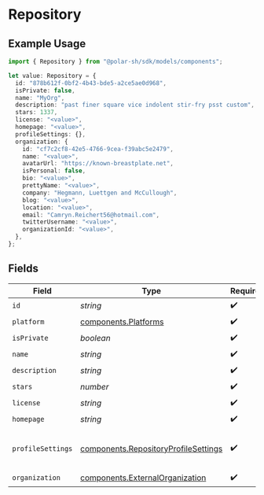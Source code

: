 # Repository

## Example Usage

```typescript
import { Repository } from "@polar-sh/sdk/models/components";

let value: Repository = {
  id: "878b612f-0bf2-4b43-bde5-a2ce5ae0d968",
  isPrivate: false,
  name: "MyOrg",
  description: "past finer square vice indolent stir-fry psst custom",
  stars: 1337,
  license: "<value>",
  homepage: "<value>",
  profileSettings: {},
  organization: {
    id: "cf7c2cf8-42e5-4766-9cea-f39abc5e2479",
    name: "<value>",
    avatarUrl: "https://known-breastplate.net",
    isPersonal: false,
    bio: "<value>",
    prettyName: "<value>",
    company: "Hegmann, Luettgen and McCullough",
    blog: "<value>",
    location: "<value>",
    email: "Camryn.Reichert56@hotmail.com",
    twitterUsername: "<value>",
    organizationId: "<value>",
  },
};
```

## Fields

| Field                                                                                        | Type                                                                                         | Required                                                                                     | Description                                                                                  | Example                                                                                      |
| -------------------------------------------------------------------------------------------- | -------------------------------------------------------------------------------------------- | -------------------------------------------------------------------------------------------- | -------------------------------------------------------------------------------------------- | -------------------------------------------------------------------------------------------- |
| `id`                                                                                         | *string*                                                                                     | :heavy_check_mark:                                                                           | N/A                                                                                          |                                                                                              |
| `platform`                                                                                   | [components.Platforms](../../models/components/platforms.md)                                 | :heavy_check_mark:                                                                           | N/A                                                                                          |                                                                                              |
| `isPrivate`                                                                                  | *boolean*                                                                                    | :heavy_check_mark:                                                                           | N/A                                                                                          |                                                                                              |
| `name`                                                                                       | *string*                                                                                     | :heavy_check_mark:                                                                           | N/A                                                                                          | MyOrg                                                                                        |
| `description`                                                                                | *string*                                                                                     | :heavy_check_mark:                                                                           | N/A                                                                                          |                                                                                              |
| `stars`                                                                                      | *number*                                                                                     | :heavy_check_mark:                                                                           | N/A                                                                                          | 1337                                                                                         |
| `license`                                                                                    | *string*                                                                                     | :heavy_check_mark:                                                                           | N/A                                                                                          |                                                                                              |
| `homepage`                                                                                   | *string*                                                                                     | :heavy_check_mark:                                                                           | N/A                                                                                          |                                                                                              |
| `profileSettings`                                                                            | [components.RepositoryProfileSettings](../../models/components/repositoryprofilesettings.md) | :heavy_check_mark:                                                                           | Settings for the repository profile                                                          |                                                                                              |
| `organization`                                                                               | [components.ExternalOrganization](../../models/components/externalorganization.md)           | :heavy_check_mark:                                                                           | N/A                                                                                          |                                                                                              |